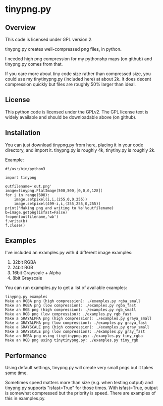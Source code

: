 # tinypng.py

## Overview

This code is licensed under GPL version 2.

tinypng.py creates well-compressed png files, in python.

I needed high png compression for my pythonshp maps (on github) and
tinypng.py comes from that.

If you care more about tiny code size rather than compressed size, you could
use my tinytinypng.py (included here) at about 2k. It does decent compression
quickly but files are roughly 50% larger than ideal.

## License

This python code is licensed under the GPLv2. The GPL license text is widely available
and should be downloadable above (on github).

## Installation

You can just download tinypng.py from here, placing it in your code
directory, and import it. tinypng.py is roughly 4k, tinytiny.py is roughly 2k.

Example:
```
#!/usr/bin/python3

import tinypng

outfilename='out.png'
image=tinypng.FlatImage(500,500,[0,0,0,128])
for i in range(500):
	image.setpixel(i,i,(255,0,0,255))
	image.setpixel(499-i,i,(255,255,0,255))
print('Making png and writing to %s'%outfilename)
b=image.getpng(isfast=False)
f=open(outfilename,'wb')
f.write(b)
f.close()
```

## Examples

I've included an examples.py with 4 different image examples:
1. 32bit RGBA
2. 24bit RGB
3. 16bit Grayscale + Alpha
4. 8bit Grayscale

You can run examples.py to get a list of available examples:
```
tinypng.py examples
Make an RGBA png (high compression): ./examples.py rgba_small
Make an RGBA png (low compression): ./examples.py rgba_fast
Make an RGB png (high compression): ./examples.py rgb_small
Make an RGB png (low compression): ./examples.py rgb_fast
Make a GRAYALPHA png (high compression): ./examples.py graya_small
Make a GRAYALPHA png (low compression): ./examples.py graya_fast
Make a GRAYSCALE png (high compression): ./examples.py gray_small
Make a GRAYSCALE png (low compression): ./examples.py gray_fast
Make an RGBA png using tinytinypng.py: ./examples.py tiny_rgba
Make an RGB png using tinytinypng.py: ./examples.py tiny_rgb
```

## Performance

Using default settings, tinypng.py will create very small pngs but it takes
some time.

Sometimes speed matters more than size (e.g. when testing output) and 
tinypng.py supports "isfast=True" for those times. With isfast=True,
output is somewhat compressed but the priority is speed.
There are examples of this in examples.py.

